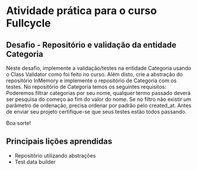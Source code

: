# Atividade prática para o curso Fullcycle

## Desafio - Repositório e validação da entidade Categoria
Neste desafio, implemente a validação/testes na entidade Categoria usando o Class Validator como foi feito no curso.
Além disto, crie a abstração do repositório InMemory e implemente o repositório de Categoria com os testes.
No repositório de Categoria temos os seguintes requisitos:
Poderemos filtrar categorias por seu nome, qualquer termo passado deverá ser pesquisa do começo ao fim do valor do nome.
Se no filtro não existir um parâmetro de ordenação, precisa ordenar por padrão pelo created_at.
Antes de enviar seu projeto certifique-se que seus testes estão todos passando.

Boa sorte!

## Principais lições aprendidas
- Repositõrio utilizando abstrações
- Test data builder 